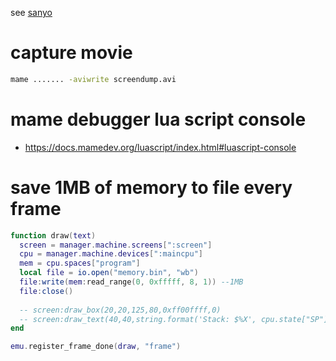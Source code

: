see [sanyo](/sanyo)

# capture movie
```bash
mame ....... -aviwrite screendump.avi
```

# mame debugger lua script console
* https://docs.mamedev.org/luascript/index.html#luascript-console

# save 1MB of memory to file every frame
```lua
function draw(text)
  screen = manager.machine.screens[":screen"]
  cpu = manager.machine.devices[":maincpu"]
  mem = cpu.spaces["program"]
  local file = io.open("memory.bin", "wb")
  file:write(mem:read_range(0, 0xfffff, 8, 1)) --1MB
  file:close()
  
  -- screen:draw_box(20,20,125,80,0xff00ffff,0)
  -- screen:draw_text(40,40,string.format('Stack: $%X', cpu.state["SP"].value))
end

emu.register_frame_done(draw, "frame")
```
